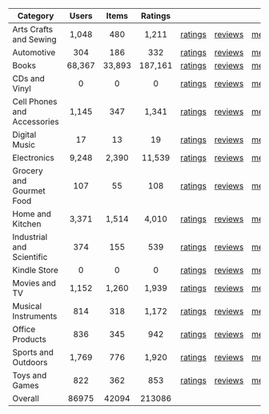 | Category | Users | Items | Ratings |  |  |  | 
 |----------|:-----:|:-----:|:-----:|:-----:|:-----:|:-----:|
Arts Crafts and Sewing | 1,048 | 480 | 1,211 | [ratings](https://ciir.cs.umass.edu/downloads/XMarket/FULL/au/Arts_Crafts_and_Sewing/ratings_au_Arts_Crafts_and_Sewing.txt.gz) | [reviews](https://ciir.cs.umass.edu/downloads/XMarket/FULL/au/Arts_Crafts_and_Sewing/reviews_au_Arts_Crafts_and_Sewing.json.gz) | [metadata](https://ciir.cs.umass.edu/downloads/XMarket/FULL/au/Arts_Crafts_and_Sewing/metadata_au_Arts_Crafts_and_Sewing.json.gz) |  
Automotive | 304 | 186 | 332 | [ratings](https://ciir.cs.umass.edu/downloads/XMarket/FULL/au/Automotive/ratings_au_Automotive.txt.gz) | [reviews](https://ciir.cs.umass.edu/downloads/XMarket/FULL/au/Automotive/reviews_au_Automotive.json.gz) | [metadata](https://ciir.cs.umass.edu/downloads/XMarket/FULL/au/Automotive/metadata_au_Automotive.json.gz) |  
Books | 68,367 | 33,893 | 187,161 | [ratings](https://ciir.cs.umass.edu/downloads/XMarket/FULL/au/Books/ratings_au_Books.txt.gz) | [reviews](https://ciir.cs.umass.edu/downloads/XMarket/FULL/au/Books/reviews_au_Books.json.gz) | [metadata](https://ciir.cs.umass.edu/downloads/XMarket/FULL/au/Books/metadata_au_Books.json.gz) |  
CDs and Vinyl | 0 | 0 | 0 | [ratings](https://ciir.cs.umass.edu/downloads/XMarket/FULL/au/CDs_and_Vinyl/ratings_au_CDs_and_Vinyl.txt.gz) | [reviews](https://ciir.cs.umass.edu/downloads/XMarket/FULL/au/CDs_and_Vinyl/reviews_au_CDs_and_Vinyl.json.gz) | [metadata](https://ciir.cs.umass.edu/downloads/XMarket/FULL/au/CDs_and_Vinyl/metadata_au_CDs_and_Vinyl.json.gz) |  
Cell Phones and Accessories | 1,145 | 347 | 1,341 | [ratings](https://ciir.cs.umass.edu/downloads/XMarket/FULL/au/Cell_Phones_and_Accessories/ratings_au_Cell_Phones_and_Accessories.txt.gz) | [reviews](https://ciir.cs.umass.edu/downloads/XMarket/FULL/au/Cell_Phones_and_Accessories/reviews_au_Cell_Phones_and_Accessories.json.gz) | [metadata](https://ciir.cs.umass.edu/downloads/XMarket/FULL/au/Cell_Phones_and_Accessories/metadata_au_Cell_Phones_and_Accessories.json.gz) |  
Digital Music | 17 | 13 | 19 | [ratings](https://ciir.cs.umass.edu/downloads/XMarket/FULL/au/Digital_Music/ratings_au_Digital_Music.txt.gz) | [reviews](https://ciir.cs.umass.edu/downloads/XMarket/FULL/au/Digital_Music/reviews_au_Digital_Music.json.gz) | [metadata](https://ciir.cs.umass.edu/downloads/XMarket/FULL/au/Digital_Music/metadata_au_Digital_Music.json.gz) |  
Electronics | 9,248 | 2,390 | 11,539 | [ratings](https://ciir.cs.umass.edu/downloads/XMarket/FULL/au/Electronics/ratings_au_Electronics.txt.gz) | [reviews](https://ciir.cs.umass.edu/downloads/XMarket/FULL/au/Electronics/reviews_au_Electronics.json.gz) | [metadata](https://ciir.cs.umass.edu/downloads/XMarket/FULL/au/Electronics/metadata_au_Electronics.json.gz) |  
Grocery and Gourmet Food | 107 | 55 | 108 | [ratings](https://ciir.cs.umass.edu/downloads/XMarket/FULL/au/Grocery_and_Gourmet_Food/ratings_au_Grocery_and_Gourmet_Food.txt.gz) | [reviews](https://ciir.cs.umass.edu/downloads/XMarket/FULL/au/Grocery_and_Gourmet_Food/reviews_au_Grocery_and_Gourmet_Food.json.gz) | [metadata](https://ciir.cs.umass.edu/downloads/XMarket/FULL/au/Grocery_and_Gourmet_Food/metadata_au_Grocery_and_Gourmet_Food.json.gz) |  
Home and Kitchen | 3,371 | 1,514 | 4,010 | [ratings](https://ciir.cs.umass.edu/downloads/XMarket/FULL/au/Home_and_Kitchen/ratings_au_Home_and_Kitchen.txt.gz) | [reviews](https://ciir.cs.umass.edu/downloads/XMarket/FULL/au/Home_and_Kitchen/reviews_au_Home_and_Kitchen.json.gz) | [metadata](https://ciir.cs.umass.edu/downloads/XMarket/FULL/au/Home_and_Kitchen/metadata_au_Home_and_Kitchen.json.gz) |  
Industrial and Scientific | 374 | 155 | 539 | [ratings](https://ciir.cs.umass.edu/downloads/XMarket/FULL/au/Industrial_and_Scientific/ratings_au_Industrial_and_Scientific.txt.gz) | [reviews](https://ciir.cs.umass.edu/downloads/XMarket/FULL/au/Industrial_and_Scientific/reviews_au_Industrial_and_Scientific.json.gz) | [metadata](https://ciir.cs.umass.edu/downloads/XMarket/FULL/au/Industrial_and_Scientific/metadata_au_Industrial_and_Scientific.json.gz) |  
Kindle Store | 0 | 0 | 0 | [ratings](https://ciir.cs.umass.edu/downloads/XMarket/FULL/au/Kindle_Store/ratings_au_Kindle_Store.txt.gz) | [reviews](https://ciir.cs.umass.edu/downloads/XMarket/FULL/au/Kindle_Store/reviews_au_Kindle_Store.json.gz) | [metadata](https://ciir.cs.umass.edu/downloads/XMarket/FULL/au/Kindle_Store/metadata_au_Kindle_Store.json.gz) |  
Movies and TV | 1,152 | 1,260 | 1,939 | [ratings](https://ciir.cs.umass.edu/downloads/XMarket/FULL/au/Movies_and_TV/ratings_au_Movies_and_TV.txt.gz) | [reviews](https://ciir.cs.umass.edu/downloads/XMarket/FULL/au/Movies_and_TV/reviews_au_Movies_and_TV.json.gz) | [metadata](https://ciir.cs.umass.edu/downloads/XMarket/FULL/au/Movies_and_TV/metadata_au_Movies_and_TV.json.gz) |  
Musical Instruments | 814 | 318 | 1,172 | [ratings](https://ciir.cs.umass.edu/downloads/XMarket/FULL/au/Musical_Instruments/ratings_au_Musical_Instruments.txt.gz) | [reviews](https://ciir.cs.umass.edu/downloads/XMarket/FULL/au/Musical_Instruments/reviews_au_Musical_Instruments.json.gz) | [metadata](https://ciir.cs.umass.edu/downloads/XMarket/FULL/au/Musical_Instruments/metadata_au_Musical_Instruments.json.gz) |  
Office Products | 836 | 345 | 942 | [ratings](https://ciir.cs.umass.edu/downloads/XMarket/FULL/au/Office_Products/ratings_au_Office_Products.txt.gz) | [reviews](https://ciir.cs.umass.edu/downloads/XMarket/FULL/au/Office_Products/reviews_au_Office_Products.json.gz) | [metadata](https://ciir.cs.umass.edu/downloads/XMarket/FULL/au/Office_Products/metadata_au_Office_Products.json.gz) |  
Sports and Outdoors | 1,769 | 776 | 1,920 | [ratings](https://ciir.cs.umass.edu/downloads/XMarket/FULL/au/Sports_and_Outdoors/ratings_au_Sports_and_Outdoors.txt.gz) | [reviews](https://ciir.cs.umass.edu/downloads/XMarket/FULL/au/Sports_and_Outdoors/reviews_au_Sports_and_Outdoors.json.gz) | [metadata](https://ciir.cs.umass.edu/downloads/XMarket/FULL/au/Sports_and_Outdoors/metadata_au_Sports_and_Outdoors.json.gz) |  
Toys and Games | 822 | 362 | 853 | [ratings](https://ciir.cs.umass.edu/downloads/XMarket/FULL/au/Toys_and_Games/ratings_au_Toys_and_Games.txt.gz) | [reviews](https://ciir.cs.umass.edu/downloads/XMarket/FULL/au/Toys_and_Games/reviews_au_Toys_and_Games.json.gz) | [metadata](https://ciir.cs.umass.edu/downloads/XMarket/FULL/au/Toys_and_Games/metadata_au_Toys_and_Games.json.gz) |  
Overall | 86975 | 42094 | 213086 |  |  |  |
